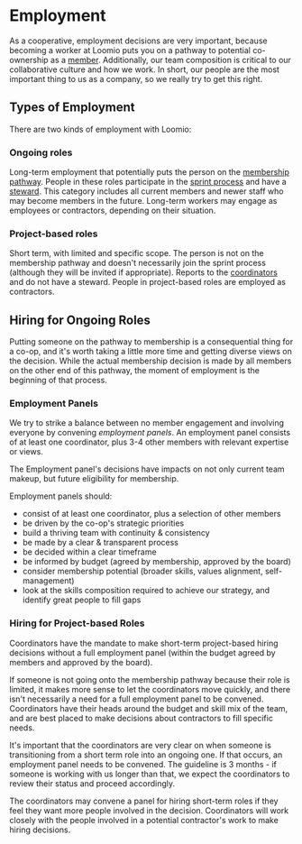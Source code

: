 # Employment

As a cooperative, employment decisions are very important, because becoming a worker at Loomio puts you on a pathway to potential co-ownership as a [member](http://loomio.coop/membership.html). Additionally, our team composition is critical to our collaborative culture and how we work. In short, our people are the most important thing to us as a company, so we really try to get this right.

## Types of Employment

There are two kinds of employment with Loomio:

### Ongoing roles

Long-term employment that potentially puts the person on the [membership pathway](http://loomio.coop/membership.html). People in these roles participate in the [sprint process](http://loomio.coop/sprints.html) and have a [steward](http://loomio.coop/stewarding.html). This category includes all current members and newer staff who may become members in the future. Long-term workers may engage as employees or contractors, depending on their situation.

### Project-based roles

Short term, with limited and specific scope. The person is not on the membership pathway and doesn't necessarily join the sprint process (although they will be invited if appropriate). Reports to the [coordinators](http://loomio.coop/coordination.html) and do not have a steward. People in project-based roles are employed as contractors.

## Hiring for Ongoing Roles
Putting someone on the pathway to membership is a consequential thing for a co-op, and it's worth taking a little more time and getting diverse views on the decision. While the actual membership decision is made by all members on the other end of this pathway, the moment of employment is the beginning of that process. 

### Employment Panels
We try to strike a balance between no member engagement and involving everyone by convening *employment panels*. An employment panel consists of at least one coordinator, plus 3-4 other members with relevant expertise or views. 

The Employment panel's decisions have impacts on not only current team makeup, but future eligibility for membership.

Employment panels should:

* consist of at least one coordinator, plus a selection of other members
* be driven by the co-op's strategic priorities
* build a thriving team with continuity & consistency
* be made by a clear & transparent process
* be decided within a clear timeframe
* be informed by budget (agreed by membership, approved by the board)
* consider membership potential (broader skills, values alignment, self-management)
* look at the skills composition required to achieve our strategy, and identify great people to fill gaps

### Hiring for Project-based Roles

Coordinators have the mandate to make short-term project-based hiring decisions without a full employment panel (within the budget agreed by members and approved by the board).

If someone is not going onto the membership pathway because their role is limited, it makes more sense to let the coordinators move quickly, and there isn't necessarily a need for a full employment panel to be convened. Coordinators have their heads around the budget and skill mix of the team, and are best placed to make decisions about contractors to fill specific needs.

It's important that the coordinators are very clear on when someone is transitioning from a short term role into an ongoing one. If that occurs, an employment panel needs to be convened. The guideline is 3 months - if someone is working with us longer than that, we expect the coordinators to review their status and proceed accordingly.

The coordinators may convene a panel for hiring short-term roles if they feel they want more people involved in the decision. Coordinators will work closely with the people involved in a potential contractor's work to make hiring decisions.
